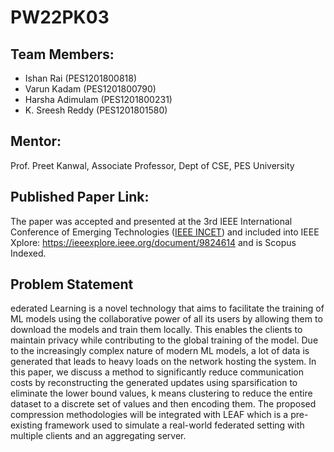 # PW22PK03

## Team Members:
- Ishan Rai (PES1201800818)
- Varun Kadam (PES1201800790)
- Harsha Adimulam (PES1201800231)
- K. Sreesh Reddy (PES1201801580)

## Mentor: 
Prof. Preet Kanwal, Associate Professor, Dept of CSE, PES University

## Published Paper Link:
The paper was accepted and presented at the 3rd IEEE International Conference of Emerging Technologies ([IEEE INCET](http://www.incet.org/#)) and included into IEEE Xplore: https://ieeexplore.ieee.org/document/9824614 and is Scopus Indexed.


## Problem Statement
ederated Learning is a novel technology that aims to facilitate the training of ML models using the collaborative power of all its users by allowing them to download the models and train them locally. This enables the clients to maintain privacy while contributing to the global training of the model. Due to the increasingly complex nature of modern ML models, a lot of data is generated that leads to heavy loads on the network hosting the system. In this paper, we discuss a method to significantly reduce communication costs by reconstructing the generated updates using sparsification to eliminate the lower bound values, k means clustering to reduce the entire dataset to a discrete set of values and then encoding them. The proposed compression methodologies will be integrated with LEAF which is a pre-existing framework used to simulate a real-world federated setting with multiple clients and an aggregating server. 

